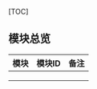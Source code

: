 [TOC]

## 模块总览

| 模块 | 模块ID | 备注 |
| :--: | :----: | :--: |
|      |        |      |
|      |        |      |
|      |        |      |

